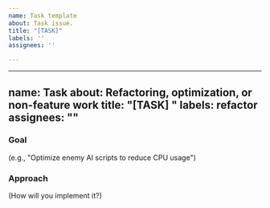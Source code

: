 ```yaml
---
name: Task template
about: Task issue.
title: "[TASK]"
labels: ''
assignees: ''

---
```


---
name: Task
about: Refactoring, optimization, or non-feature work
title: "[TASK] "
labels: refactor
assignees: ""
---

### **Goal**  
(e.g., "Optimize enemy AI scripts to reduce CPU usage")

### **Approach**  
(How will you implement it?)
